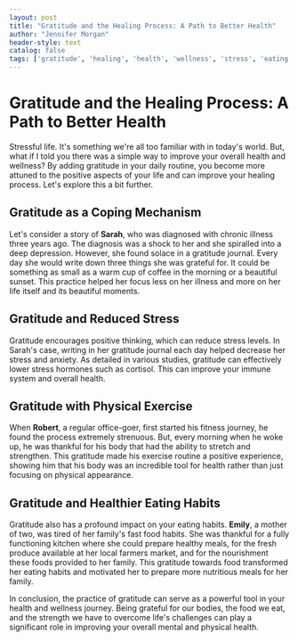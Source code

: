 ```yaml
---
layout: post
title: "Gratitude and the Healing Process: A Path to Better Health"
author: "Jennifer Morgan"
header-style: text
catalog: false
tags: ['gratitude', 'healing', 'health', 'wellness', 'stress', 'eating habits', 'exercise', 'coping mechanism']
---
```


# Gratitude and the Healing Process: A Path to Better Health

Stressful life. It's something we're all too familiar with in today's world. But, what if I told you there was a simple way to improve your overall health and wellness? By adding gratitude in your daily routine, you become more attuned to the positive aspects of your life and can improve your healing process. Let's explore this a bit further.

## Gratitude as a Coping Mechanism

Let's consider a story of **Sarah**, who was diagnosed with chronic illness three years ago. The diagnosis was a shock to her and she spiralled into a deep depression. However, she found solace in a gratitude journal. Every day she would write down three things she was grateful for. It could be something as small as a warm cup of coffee in the morning or a beautiful sunset. This practice helped her focus less on her illness and more on her life itself and its beautiful moments.

## Gratitude and Reduced Stress

Gratitude encourages positive thinking, which can reduce stress levels. In Sarah's case, writing in her gratitude journal each day helped decrease her stress and anxiety. As detailed in various studies, gratitude can effectively lower stress hormones such as cortisol. This can improve your immune system and overall health.

## Gratitude with Physical Exercise

When **Robert**, a regular office-goer, first started his fitness journey, he found the process extremely strenuous. But, every morning when he woke up, he was thankful for his body that had the ability to stretch and strengthen. This gratitude made his exercise routine a positive experience, showing him that his body was an incredible tool for health rather than just focusing on physical appearance.

## Gratitude and Healthier Eating Habits

Gratitude also has a profound impact on your eating habits. **Emily**, a mother of two, was tired of her family's fast food habits. She was thankful for a fully functioning kitchen where she could prepare healthy meals, for the fresh produce available at her local farmers market, and for the nourishment these foods provided to her family. This gratitude towards food transformed her eating habits and motivated her to prepare more nutritious meals for her family.

In conclusion, the practice of gratitude can serve as a powerful tool in your health and wellness journey. Being grateful for our bodies, the food we eat, and the strength we have to overcome life's challenges can play a significant role in improving your overall mental and physical health.
